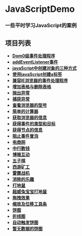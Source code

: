 # JavaScriptDemo

### 一些平时学习JavaScript的案例

## 项目列表

- **[Dom0级事件处理程序](https://meishadevs.github.io/JavaScriptDemo/Dom0级事件处理程序)**
- **[addEventListener事件](https://meishadevs.github.io/JavaScriptDemo/addEventListener事件)**
- **[javaScript中创建对象的三种方式](https://meishadevs.github.io/JavaScriptDemo/javaScript中创建对象的三种方式)**
- **[使用javaScript创建a标签](https://meishadevs.github.io/JavaScriptDemo/使用javaScript创建a标签)**
- **[兼容IE浏览器的事件处理程序](https://meishadevs.github.io/JavaScriptDemo/兼容IE浏览器的事件处理程序)**
- **[增加表格与删除表格](https://meishadevs.github.io/JavaScriptDemo/增加表格与删除表格)**
- **[抛出异常](https://meishadevs.github.io/JavaScriptDemo/抛出异常)**
- **[捕获异常](https://meishadevs.github.io/JavaScriptDemo/捕获异常)**
- **[查看浏览器的型号](https://meishadevs.github.io/JavaScriptDemo/查看浏览器的型号)**
- **[简单的计算器](https://meishadevs.github.io/JavaScriptDemo/简单的计算器)**
- **[获取浏览器的信息](https://meishadevs.github.io/JavaScriptDemo/获取浏览器的信息)**
- **[获得事件的类型和目标](https://meishadevs.github.io/JavaScriptDemo/获得事件的类型和目标)**
- **[获得节点的信息](https://meishadevs.github.io/JavaScriptDemo/获得节点的信息)**
- **[阻止事件冒泡](https://meishadevs.github.io/JavaScriptDemo/阻止事件冒泡)**
- **[电商网](https://meishadevs.github.io/dswz/index.html#/)**
- **[中行数钱](https://meishadevs.github.io/CountMoney/#/)**
- **[博雅互动](https://meishadevs.github.io/boyaa/)**
- **[五子棋](https://meishadevs.github.io/gomoku/)**
- **[西游矿工](https://meishadevs.github.io/GoldMiner/html5/)**
- **[雷霆战机](https://meishadevs.github.io/HtmlDemo/plan/)**
- **[消除的乐趣](https://meishadevs.github.io/HtmlDemo/fruit/)**
- **[打地鼠](https://meishadevs.github.io/HtmlDemo/mouse/)**
- **[超威兔宝宝打地鼠](https://meishadevs.github.io/HtmlDemo/hamster/)**
- **[拖拽效果](https://meishadevs.github.io/JavaScriptDemo/%E6%8B%96%E6%8B%BD%E6%95%88%E6%9E%9C)**
- **[缩放及位移工具条](https://meishadevs.github.io/JavaScriptDemo/%E7%BC%A9%E6%94%BE%E5%8F%8A%E4%BD%8D%E7%A7%BB%E5%B7%A5%E5%85%B7%E6%9D%A1/)**
- **[饼图](https://meishadevs.github.io/JavaScriptDemo/%E9%A5%BC%E5%9B%BE/)**
- **[折线图](https://meishadevs.github.io/JavaScriptDemo/%E6%8A%98%E7%BA%BF%E5%9B%BE/)**
- **[自动触发饼图](https://meishadevs.github.io/JavaScriptDemo/%E8%87%AA%E5%8A%A8%E8%A7%A6%E5%8F%91%E9%A5%BC%E5%9B%BE/)**
- **[暂无数据的饼图](https://meishadevs.github.io/JavaScriptDemo/%E6%9A%82%E6%97%A0%E6%95%B0%E6%8D%AE%E7%9A%84%E9%A5%BC%E5%9B%BE/)**
